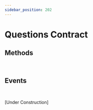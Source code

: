 ```yaml
---
sidebar_position: 202
---
```


# Questions Contract

## Methods

<br/>

## Events

<br/>

[Under Construction]